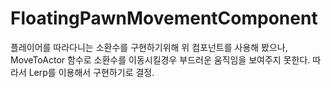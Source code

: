 # FloatingPawnMovementComponent
플레이어를 따라다니는 소환수를 구현하기위해 위 컴포넌트를 사용해 봤으나, MoveToActor 함수로 소환수를 이동시킬경우 부드러운 움직임을 보여주지 못한다. 따라서 Lerp를 이용해서 구현하기로 결정.
